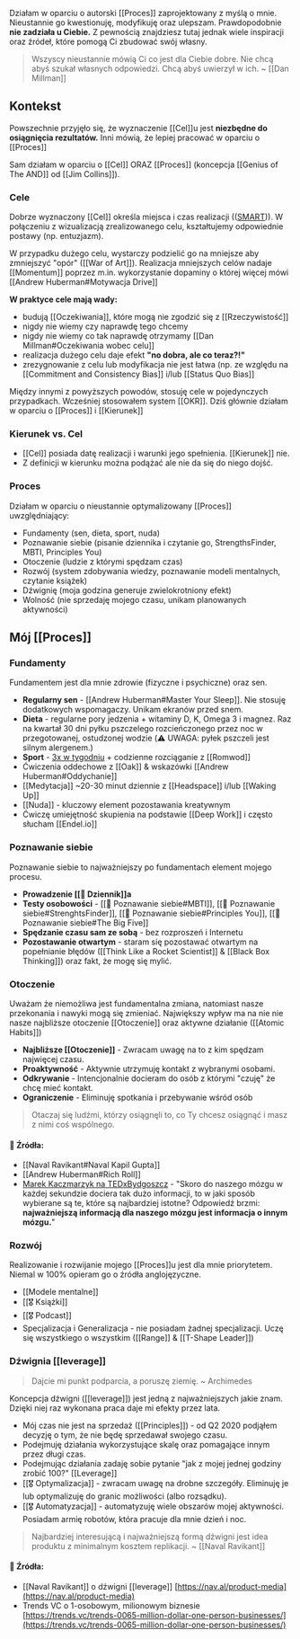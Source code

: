 Działam w oparciu o autorski [[Proces]] zaprojektowany z myślą o mnie. Nieustannie go kwestionuję, modyfikuję oraz ulepszam. Prawdopodobnie **nie zadziała u Ciebie.** Z pewnością znajdziesz tutaj jednak wiele inspiracji oraz źródeł, które pomogą Ci zbudować swój własny. 

> Wszyscy nieustannie mówią Ci co jest dla Ciebie dobre. Nie chcą abyś szukał własnych odpowiedzi. Chcą abyś uwierzył w ich. ~ [[Dan Millman]]

## Kontekst

Powszechnie przyjęło się, że wyznaczenie [[Cel]]u jest **niezbędne do osiągnięcia rezultatów.** Inni mówią, że lepiej pracować w oparciu o [[Proces]]

Sam działam w oparciu o [[Cel]] ORAZ [[Proces]] (koncepcja [[Genius of The AND]] od [[Jim Collins]]).

### Cele

Dobrze wyznaczony [[Cel]] określa miejsca i czas realizacji (\([SMART](https://www.mindtools.com/pages/article/smart-goals.htm)\)). W połączeniu z wizualizacją zrealizowanego celu, kształtujemy odpowiednie postawy (np. entuzjazm).

W przypadku dużego celu, wystarczy podzielić go na mniejsze aby zmniejszyć "opór" ([[War of Art]]). Realizacja mniejszych celów nadaje [[Momentum]] poprzez m.in. wykorzystanie dopaminy o której więcej mówi [[Andrew Huberman#Motywacja Drive]]

**W praktyce cele mają wady:** 
- budują [[Oczekiwania]], które mogą nie zgodzić się z [[Rzeczywistość]]
- nigdy nie wiemy czy naprawdę tego chcemy
- nigdy nie wiemy co tak naprawdę otrzymamy [[Dan Millman#Oczekiwania wobec celu]]
- realizacja dużego celu daje efekt **"no dobra, ale co teraz?!"**
- zrezygnowanie z celu lub modyfikacja nie jest łatwa (np. ze względu na [[Commitment and Consistency Bias]] i/lub [[Status Quo Bias]]

Między innymi z powyższych powodów, stosuję cele w pojedynczych przypadkach. Wcześniej stosowałem system [[OKR]]. Dziś głównie działam w oparciu o [[Proces]] i [[Kierunek]]

### Kierunek vs. Cel
- [[Cel]] posiada datę realizacji i warunki jego spełnienia. [[Kierunek]] nie.
- Z definicji w kierunku można podążać ale nie da się do niego dojść.

### Proces
Działam w oparciu o nieustannie optymalizowany [[Proces]] uwzględniający:

* Fundamenty \(sen, dieta, sport, nuda\)
* Poznawanie siebie \(pisanie dziennika i czytanie go, StrengthsFinder, MBTI, Principles You\)
* Otoczenie \(ludzie z którymi spędzam czas\)
* Rozwój \(system zdobywania wiedzy, poznawanie modeli mentalnych, czytanie książek\)
* Dźwignię \(moja godzina generuje zwielokrotniony efekt\)
* Wolność \(nie sprzedaję mojego czasu, unikam planowanych aktywności\)

## Mój [[Proces]]

### Fundamenty
Fundamentem jest dla mnie zdrowie (fizyczne i psychiczne) oraz sen. 

- **Regularny sen** - [[Andrew Huberman#Master Your Sleep]]. Nie stosuję dodatkowych wspomagaczy. Unikam ekranów przed snem. 
- **Dieta** - regularne pory jedzenia + witaminy D, K, Omega 3 i magnez. Raz na kwartał 30 dni pyłku pszczelego rozcieńczonego przez noc w przegotowanej, ostudzonej wodzie (⚠️ UWAGA: pyłek pszczeli jest silnym alergenem.)
- **Sport** - [3x w tygodniu](https://www.reddit.com/r/bodyweightfitness/wiki/kb/recommended_routine) + codzienne rozciąganie z [[Romwod]]
- Ćwiczenia oddechowe z [[Oak]] & wskazówki [[Andrew Huberman#Oddychanie]]
- [[Medytacja]] ~20-30 minut dziennie z [[Headspace]] i/lub [[Waking Up]]
- [[Nuda]] - kluczowy element pozostawania kreatywnym
- Ćwiczę umiejętność skupienia na podstawie [[Deep Work]] i często słucham [[Endel.io]]

### Poznawanie siebie
Poznawanie siebie to najważniejszy po fundamentach element mojego procesu.

- **Prowadzenie [[📓 Dziennik]]a**
- **Testy osobowości** - [[💛 Poznawanie siebie#MBTI]], [[💛 Poznawanie siebie#StrenghtsFinder]], [[💛 Poznawanie siebie#Principles You]], [[💛 Poznawanie siebie#The Big Five]]
- **Spędzanie czasu sam ze sobą** - bez rozproszeń i Internetu
- **Pozostawanie otwartym** - staram się pozostawać otwartym na popełnianie błędów ([[Think Like a Rocket Scientist]] & [[Black Box Thinking]]) oraz fakt, że mogę się mylić.

### Otoczenie
Uważam że niemożliwa jest fundamentalna zmiana, natomiast nasze przekonania i nawyki mogą się zmieniać. Największy wpływ ma na nie nie nasze najbliższe otoczenie [[Otoczenie]] oraz aktywne działanie ([[Atomic Habits]])

* **Najbliższe [[Otoczenie]]** - Zwracam uwagę na to z kim spędzam najwięcej czasu.
* **Proaktywność** - Aktywnie utrzymuję kontakt z wybranymi osobami.
* **Odkrywanie** - Intencjonalnie docieram do osób z którymi "czuję" że chcę mieć kontakt.
* **Ograniczenie** - Eliminuję spotkania i przebywanie wśród osób

> Otaczaj się ludźmi, którzy osiągnęli to, co Ty chcesz osiągnąć i masz z nimi coś wspólnego.

#### 🔗 Źródła:
- [[Naval Ravikant#Naval Kapil Gupta]]
- [[Andrew Huberman#Rich Roll]]
- [Marek Kaczmarzyk na TEDxBydgoszcz](https://www.youtube.com/watch?v=ivLcmB_Gogc&feature=emb_title) - "Skoro do naszego mózgu w każdej sekundzie dociera tak dużo informacji, to w jaki sposób wybierane są te, które są najbardziej istotne? Odpowiedź brzmi: **najważniejszą informacją dla naszego mózgu jest informacja o innym mózgu.**"

### Rozwój
Realizowanie i rozwijanie mojego [[Proces]]u jest dla mnie priorytetem. Niemal w 100% opieram go o źródła anglojęzyczne.

- [[Modele mentalne]]
- [[🎖️ Książki]]
- [[🎖️ Podcast]]
- Specjalizacja i Generalizacja - nie posiadam żadnej specjalizacji. Uczę się wszystkiego o wszystkim ([[Range]] & [[T-Shape Leader]])

### Dźwignia [[leverage]]

> Dajcie mi punkt podparcia, a poruszę ziemię. ~ Archimedes

Koncepcja dźwigni ([[leverage]]) jest jedną z najważniejszych jakie znam. Dzięki niej raz wykonana praca daje mi efekty przez lata.

- Mój czas nie jest na sprzedaż ([[Principles]]) - od Q2 2020 podjąłem decyzję o tym, że nie będę sprzedawał swojego czasu. 
- Podejmuję działania wykorzystujące skalę oraz pomagające innym przez długi czas.
- Podejmując działania zadaję sobie pytanie "jak z mojej jednej godziny zrobić 100?" [[Leverage]]
- [[🎖️ Optymalizacja]] - zwracam uwagę na drobne szczegóły. Eliminuję je lub optymalizuję do granic możliwości (albo rozsądku).
- [[🎖️ Automatyzacja]] - automatyzuję wiele obszarów mojej aktywności. Posiadam armię robotów, która pracuje dla mnie dzień i noc. 

> Najbardziej interesującą i najważniejszą formą dźwigni jest idea produktu z minimalnym kosztem replikacji. ~ [[Naval Ravikant]]

#### 🔗 Źródła:
	
* [[Naval Ravikant]] o dźwigni [[leverage]] [https://nav.al/product-media](https://nav.al/product-media)
* Trends VC o 1-osobowym, milionowym biznesie [https://trends.vc/trends-0065-million-dollar-one-person-businesses/](https://trends.vc/trends-0065-million-dollar-one-person-businesses/)
